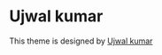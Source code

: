 # Ujwal kumar

This theme is designed by [Ujwal kumar](https://www.linkedin.com/in/ujwal-kumar-a096b179/)
